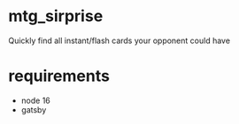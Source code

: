 # mtg_sirprise
Quickly find all instant/flash cards your opponent could have

# requirements
- node 16
- gatsby
